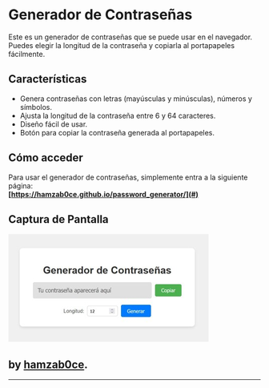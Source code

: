 # Generador de Contraseñas

Este es un generador de contraseñas que se puede usar en el navegador. Puedes elegir la longitud de la contraseña y copiarla al portapapeles fácilmente.

## Características

- Genera contraseñas con letras (mayúsculas y minúsculas), números y símbolos.
- Ajusta la longitud de la contraseña entre 6 y 64 caracteres.
- Diseño fácil de usar.
- Botón para copiar la contraseña generada al portapapeles.

## Cómo acceder

Para usar el generador de contraseñas, simplemente entra a la siguiente página:  
**[https://hamzab0ce.github.io/password_generator/](#)**

## Captura de Pantalla

![Captura del Generador de Contraseñas](https://raw.githubusercontent.com/hamzab0ce/password_generator/refs/heads/main/image.jpg)



## by  **[hamzab0ce](https://github.com/hamzab0ce)**. 

---
